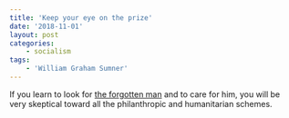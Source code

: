 ```yaml
---
title: 'Keep your eye on the prize'
date: '2018-11-01'
layout: post
categories:
    - socialism
tags:
    - 'William Graham Sumner'
---
```


If you learn to look for [the forgotten man](https://www.gregraven.website/the-forgotten-man/) and to care for him, you will be very skeptical toward all the philanthropic and humanitarian schemes.
